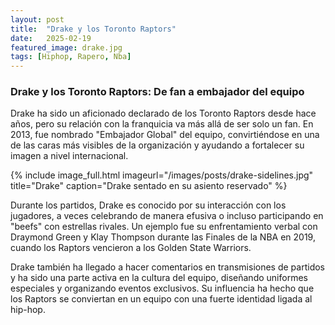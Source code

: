 ```yaml
---
layout: post
title:  "Drake y los Toronto Raptors"
date:   2025-02-19
featured_image: drake.jpg
tags: [Hiphop, Rapero, Nba]
---
```

<h3>Drake y los Toronto Raptors: De fan a embajador del equipo</h3>
Drake ha sido un aficionado declarado de los Toronto Raptors desde hace años, pero su relación con la franquicia va más allá de ser solo un fan. En 2013, fue nombrado "Embajador Global" del equipo, convirtiéndose en una de las caras más visibles de la organización y ayudando a fortalecer su imagen a nivel internacional.

<!--more-->

{% include image_full.html imageurl="/images/posts/drake-sidelines.jpg" title="Drake" caption="Drake sentado en su asiento reservado" %}

Durante los partidos, Drake es conocido por su interacción con los jugadores, a veces celebrando de manera efusiva o incluso participando en "beefs" con estrellas rivales. Un ejemplo fue su enfrentamiento verbal con Draymond Green y Klay Thompson durante las Finales de la NBA en 2019, cuando los Raptors vencieron a los Golden State Warriors.

Drake también ha llegado a hacer comentarios en transmisiones de partidos y ha sido una parte activa en la cultura del equipo, diseñando uniformes especiales y organizando eventos exclusivos. Su influencia ha hecho que los Raptors se conviertan en un equipo con una fuerte identidad ligada al hip-hop.